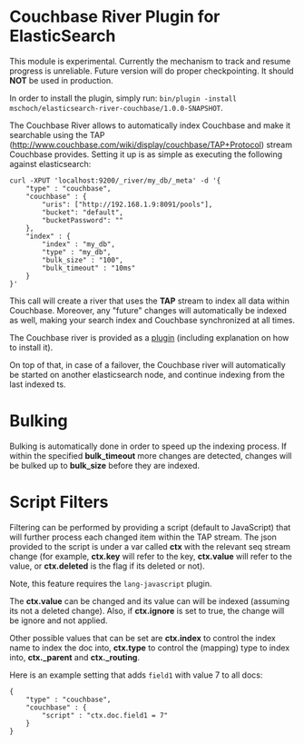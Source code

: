 Couchbase River Plugin for ElasticSearch
==================================

This module is experimental.  Currently the mechanism to track and resume progress is unreliable.  Future version will do proper checkpointing.  It should **NOT** be used in production.

In order to install the plugin, simply run: `bin/plugin -install mschoch/elasticsearch-river-couchbase/1.0.0-SNAPSHOT`.

The Couchbase River allows to automatically index Couchbase and make it searchable using the TAP (http://www.couchbase.com/wiki/display/couchbase/TAP+Protocol) stream Couchbase provides. Setting it up is as simple as executing the following against elasticsearch:

    curl -XPUT 'localhost:9200/_river/my_db/_meta' -d '{
        "type" : "couchbase",
        "couchbase" : {
            "uris": ["http://192.168.1.9:8091/pools"],
            "bucket": "default",
            "bucketPassword": ""
        },
        "index" : {
            "index" : "my_db",
            "type" : "my_db",
            "bulk_size" : "100",
            "bulk_timeout" : "10ms"
        }
    }'

This call will create a river that uses the **TAP** stream to index all data within Couchbase. Moreover, any "future" changes will automatically be indexed as well, making your search index and Couchbase synchronized at all times.

The Couchbase river is provided as a [plugin](https://github.com/mschoch/elasticsearch-river-couchbase) (including explanation on how to install it).

On top of that, in case of a failover, the Couchbase river will automatically be started on another elasticsearch node, and continue indexing from the last indexed ts.

Bulking
======

Bulking is automatically done in order to speed up the indexing process. If within the specified **bulk_timeout** more changes are detected, changes will be bulked up to **bulk_size** before they are indexed.

Script Filters
=========

Filtering can be performed by providing a script (default to JavaScript) that will further process each changed item within the TAP stream. The json provided to the script is under a var called **ctx** with the relevant seq stream change (for example, **ctx.key** will refer to the key, **ctx.value** will refer to the value, or **ctx.deleted** is the flag if its deleted or not).

Note, this feature requires the `lang-javascript` plugin.

The **ctx.value** can be changed and its value can will be indexed (assuming its not a deleted change). Also, if **ctx.ignore** is set to true, the change will be ignore and not applied.

Other possible values that can be set are **ctx.index** to control the index name to index the doc into, **ctx.type** to control the (mapping) type to index into, **ctx._parent** and **ctx._routing**.

Here is an example setting that adds `field1` with value 7 to all docs:

    {
        "type" : "couchbase",
        "couchbase" : {
            "script" : "ctx.doc.field1 = 7"
        }
    }